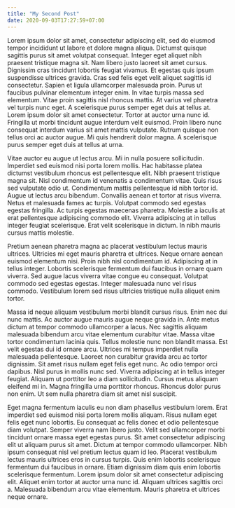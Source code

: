 ```yaml
---
title: "My Second Post"
date: 2020-09-03T17:27:59+07:00
---
```


Lorem ipsum dolor sit amet, consectetur adipiscing elit, sed do eiusmod tempor incididunt ut labore et dolore magna aliqua. Dictumst quisque sagittis purus sit amet volutpat consequat. Integer eget aliquet nibh praesent tristique magna sit. Nam libero justo laoreet sit amet cursus. Dignissim cras tincidunt lobortis feugiat vivamus. Et egestas quis ipsum suspendisse ultrices gravida. Cras sed felis eget velit aliquet sagittis id consectetur. Sapien et ligula ullamcorper malesuada proin. Purus ut faucibus pulvinar elementum integer enim. In vitae turpis massa sed elementum. Vitae proin sagittis nisl rhoncus mattis. At varius vel pharetra vel turpis nunc eget. A scelerisque purus semper eget duis at tellus at. Lorem ipsum dolor sit amet consectetur. Tortor at auctor urna nunc id. Fringilla ut morbi tincidunt augue interdum velit euismod. Proin libero nunc consequat interdum varius sit amet mattis vulputate. Rutrum quisque non tellus orci ac auctor augue. Mi quis hendrerit dolor magna. A scelerisque purus semper eget duis at tellus at urna.

Vitae auctor eu augue ut lectus arcu. Mi in nulla posuere sollicitudin. Imperdiet sed euismod nisi porta lorem mollis. Hac habitasse platea dictumst vestibulum rhoncus est pellentesque elit. Nibh praesent tristique magna sit. Nisl condimentum id venenatis a condimentum vitae. Quis risus sed vulputate odio ut. Condimentum mattis pellentesque id nibh tortor id. Augue ut lectus arcu bibendum. Convallis aenean et tortor at risus viverra. Netus et malesuada fames ac turpis. Volutpat commodo sed egestas egestas fringilla. Ac turpis egestas maecenas pharetra. Molestie a iaculis at erat pellentesque adipiscing commodo elit. Viverra adipiscing at in tellus integer feugiat scelerisque. Erat velit scelerisque in dictum. In nibh mauris cursus mattis molestie.

Pretium aenean pharetra magna ac placerat vestibulum lectus mauris ultrices. Ultricies mi eget mauris pharetra et ultrices. Neque ornare aenean euismod elementum nisi. Proin nibh nisl condimentum id. Adipiscing at in tellus integer. Lobortis scelerisque fermentum dui faucibus in ornare quam viverra. Sed augue lacus viverra vitae congue eu consequat. Volutpat commodo sed egestas egestas. Integer malesuada nunc vel risus commodo. Vestibulum lorem sed risus ultricies tristique nulla aliquet enim tortor.

Massa id neque aliquam vestibulum morbi blandit cursus risus. Enim nec dui nunc mattis. Ac auctor augue mauris augue neque gravida in. Ante metus dictum at tempor commodo ullamcorper a lacus. Nec sagittis aliquam malesuada bibendum arcu vitae elementum curabitur vitae. Massa vitae tortor condimentum lacinia quis. Tellus molestie nunc non blandit massa. Est velit egestas dui id ornare arcu. Ultrices mi tempus imperdiet nulla malesuada pellentesque. Laoreet non curabitur gravida arcu ac tortor dignissim. Sit amet risus nullam eget felis eget nunc. Ac odio tempor orci dapibus. Nisl purus in mollis nunc sed. Viverra adipiscing at in tellus integer feugiat. Aliquam ut porttitor leo a diam sollicitudin. Cursus metus aliquam eleifend mi in. Magna fringilla urna porttitor rhoncus. Rhoncus dolor purus non enim. Ut sem nulla pharetra diam sit amet nisl suscipit.

Eget magna fermentum iaculis eu non diam phasellus vestibulum lorem. Erat imperdiet sed euismod nisi porta lorem mollis aliquam. Risus nullam eget felis eget nunc lobortis. Eu consequat ac felis donec et odio pellentesque diam volutpat. Semper viverra nam libero justo. Velit sed ullamcorper morbi tincidunt ornare massa eget egestas purus. Sit amet consectetur adipiscing elit ut aliquam purus sit amet. Dictum at tempor commodo ullamcorper. Nibh ipsum consequat nisl vel pretium lectus quam id leo. Placerat vestibulum lectus mauris ultrices eros in cursus turpis. Quis enim lobortis scelerisque fermentum dui faucibus in ornare. Etiam dignissim diam quis enim lobortis scelerisque fermentum. Lorem ipsum dolor sit amet consectetur adipiscing elit. Aliquet enim tortor at auctor urna nunc id. Aliquam ultrices sagittis orci a. Malesuada bibendum arcu vitae elementum. Mauris pharetra et ultrices neque ornare.
